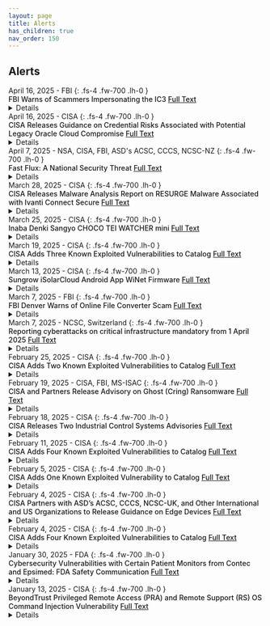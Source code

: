 ```yaml
---
layout: page
title: Alerts 
has_children: true
nav_order: 150 
---
```


## Alerts
<div class="code-example dont-break-out" markdown="1" style="padding-top:0px;padding-bottom:0px">
April 16, 2025 - FBI 
{: .fs-4 .fw-700 .lh-0  }
<p style="font-weight:500; margin:0px" markdown="1">
FBI Warns of Scammers Impersonating the IC3 <a href="https://www.ic3.gov/PSA/2025/PSA250418?&web_view=true"> Full Text</a>
</p>
<details>
The Federal Bureau of Investigation (FBI) warns the public about an ongoing fraud scheme where criminal scammers are impersonating FBI Internet Crime Complaint Center (IC3) employees to deceive and defraud individuals. Between December 2023 and February 2025, the FBI received more than 100 reports of IC3 impersonation scams.
</details>
</div>

<div class="code-example dont-break-out" markdown="1" style="padding-top:0px;padding-bottom:0px">
April 16, 2025 - CISA 
{: .fs-4 .fw-700 .lh-0  }
<p style="font-weight:500; margin:0px" markdown="1">
CISA Releases Guidance on Credential Risks Associated with Potential Legacy Oracle Cloud Compromise <a href="https://www.cisa.gov/news-events/alerts/2025/04/16/cisa-releases-guidance-credential-risks-associated-potential-legacy-oracle-cloud-compromise"> Full Text</a>
</p>
<details>
CISA is aware of public reporting regarding potential unauthorized access to a legacy Oracle cloud environment. While the scope and impact remains unconfirmed, the nature of the reported activity presents potential risk to organizations and individuals, particularly where credential material may be exposed, reused across separate, unaffiliated systems, or embedded (i.e., hardcoded into scripts, applications, infrastructure templates, or automation tools). When credential material is embedded, it is difficult to discover and can enable long-term unauthorized access if exposed.
</details>
</div>

<div class="code-example dont-break-out" markdown="1" style="padding-top:0px;padding-bottom:0px">
April 7, 2025 - NSA, CISA, FBI, ASD's ACSC, CCCS, NCSC-NZ 
{: .fs-4 .fw-700 .lh-0  }
<p style="font-weight:500; margin:0px" markdown="1">
Fast Flux: A National Security Threat <a href="https://media.defense.gov/2025/Apr/02/2003681172/-1/-1/0/CSA-FAST-FLUX.PDF"> Full Text</a>
</p>
<details>
Many networks have a gap in their defenses for detecting and blocking a malicious
technique known as “fast flux.” This technique poses a significant threat to national
security, enabling malicious cyber actors to consistently evade detection. Malicious
cyber actors, including cybercriminals and nation-state actors, use fast flux to obfuscate
the locations of malicious servers by rapidly changing Domain Name System (DNS)
records. Additionally, they can create resilient, highly available command and control
(C2) infrastructure, concealing their subsequent malicious operations. This resilient and
fast changing infrastructure makes tracking and blocking malicious activities that use
fast flux more difficult. 
</details>
</div>

<div class="code-example dont-break-out" markdown="1" style="padding-top:0px;padding-bottom:0px">
March 28, 2025 - CISA
{: .fs-4 .fw-700 .lh-0  }
<p style="font-weight:500; margin:0px" markdown="1">
CISA Releases Malware Analysis Report on RESURGE Malware Associated with Ivanti Connect Secure <a href="https://www.cisa.gov/news-events/alerts/2025/03/28/cisa-releases-malware-analysis-report-resurge-malware-associated-ivanti-connect-secure"> Full Text</a>
</p>
<details>
CISA has published a Malware Analysis Report (MAR) with analysis and associated detection signatures on a new malware variant CISA has identified as RESURGE. RESURGE contains capabilities of the SPAWNCHIMERA[1] malware variant, including surviving reboots; however, RESURGE contains distinctive commands that alter its behavior. 
</details>
</div>

<div class="code-example dont-break-out" markdown="1" style="padding-top:0px;padding-bottom:0px">
March 25, 2025 - CISA
{: .fs-4 .fw-700 .lh-0  }
<p style="font-weight:500; margin:0px" markdown="1">
Inaba Denki Sangyo CHOCO TEI WATCHER mini <a href="https://www.cisa.gov/news-events/ics-advisories/icsa-25-084-04"> Full Text</a>
</p>
<details>
CVSS v4 9.3
ATTENTION: Exploitable remotely/low attack complexity
Vendor: Inaba Denki Sangyo Co., Ltd.
Equipment: CHOCO TEI WATCHER mini
Vulnerabilities: Use of Client-Side Authentication, Storing Passwords in a Recoverable Format, Weak Password Requirements, Direct Request ('Forced Browsing')
</details>
</div>

<div class="code-example dont-break-out" markdown="1" style="padding-top:0px;padding-bottom:0px">
March 19, 2025 - CISA
{: .fs-4 .fw-700 .lh-0  }
<p style="font-weight:500; margin:0px" markdown="1">
CISA Adds Three Known Exploited Vulnerabilities to Catalog <a href="https://www.cisa.gov/news-events/alerts/2025/03/19/cisa-adds-three-known-exploited-vulnerabilities-catalog"> Full Text</a>
</p>
<details>
CISA has added three new vulnerabilities to its Known Exploited Vulnerabilities Catalog, based on evidence of active exploitation.

CVE-2025-1316 Edimax IC-7100 IP Camera OS Command Injection Vulnerability
CVE-2024-48248 NAKIVO Backup and Replication Absolute Path Traversal Vulnerability
CVE-2017-12637 SAP NetWeaver Directory Traversal Vulnerability
</details>
</div>

<div class="code-example dont-break-out" markdown="1" style="padding-top:0px;padding-bottom:0px">
March 13, 2025 - CISA 
{: .fs-4 .fw-700 .lh-0  }
<p style="font-weight:500; margin:0px" markdown="1">
Sungrow iSolarCloud Android App WiNet Firmware <a href="https://www.cisa.gov/news-events/ics-advisories/icsa-25-072-12"> Full Text</a>
</p>
<details>
CVSS v4 9.5
- ATTENTION: Exploitable remotely
- Vendor: Sungrow
- Equipment: iSolarCloud Android App, WiNet Firmware
- Vulnerabilities: Improper Certificate Validation, Use of a Broken or Risky Cryptographic Algorithm, Authorization Bypass Through User-Controlled Key, User of Hard-Coded Credentials, Stack-Based Buffer Overflow, Heap-Based Buffer Overflow
</details>
</div>

<div class="code-example dont-break-out" markdown="1" style="padding-top:0px;padding-bottom:0px">
March 7, 2025 - FBI 
{: .fs-4 .fw-700 .lh-0  }
<p style="font-weight:500; margin:0px" markdown="1">
FBI Denver Warns of Online File Converter Scam <a href="https://www.fbi.gov/contact-us/field-offices/denver/news/fbi-denver-warns-of-online-file-converter-scam"> Full Text</a>
</p>
<details>
The FBI Denver Field Office is warning that agents are increasingly seeing a scam involving free online document converter tools, and we want to encourage victims to report instances of this scam.
</details>
</div>

<div class="code-example dont-break-out" markdown="1" style="padding-top:0px;padding-bottom:0px">
March 7, 2025 - NCSC, Switzerland 
{: .fs-4 .fw-700 .lh-0  }
<p style="font-weight:500; margin:0px" markdown="1">
Reporting cyberattacks on critical infrastructure mandatory from 1 April 2025 <a href="https://www.ncsc.admin.ch/ncsc/en/home/aktuell/im-fokus/2025/meldepflicht-2025.html"> Full Text</a>
</p>
<details>
07.03.2025 - At its meeting on 7 March, the Federal Council introduced a reporting obligation for cyberattacks on critical infrastructure, which will come into force on 1 April. Operators of critical infrastructure will be required to report cyberattacks to the National Cyber Security Centre (NCSC) within 24 hours of discovery. These reports will enable the NCSC to assist victims of cyberattacks and alert operators of critical infrastructure.
</details>
</div>

<div class="code-example dont-break-out" markdown="1" style="padding-top:0px;padding-bottom:0px">
February 25, 2025 - CISA
{: .fs-4 .fw-700 .lh-0  }
<p style="font-weight:500; margin:0px" markdown="1">
CISA Adds Two Known Exploited Vulnerabilities to Catalog <a href="https://www.cisa.gov/news-events/alerts/2025/02/25/cisa-adds-two-known-exploited-vulnerabilities-catalog"> Full Text</a>
</p>
<details>
CISA has added two new vulnerabilities to its Known Exploited Vulnerabilities Catalog, based on evidence of active exploitation.

CVE-2024-49035 Microsoft Partner Center Improper Access Control Vulnerability
CVE-2023-34192 Synacor Zimbra Collaboration Suite (ZCS) Cross-Site Scripting (XSS) Vulnerability
</details>
</div>

<div class="code-example dont-break-out" markdown="1" style="padding-top:0px;padding-bottom:0px">
February 19, 2025 - CISA, FBI, MS-ISAC
{: .fs-4 .fw-700 .lh-0  }
<p style="font-weight:500; margin:0px" markdown="1">
CISA and Partners Release Advisory on Ghost (Cring) Ransomware <a href="https://www.cisa.gov/news-events/alerts/2025/02/19/cisa-and-partners-release-advisory-ghost-cring-ransomware"> Full Text</a>
</p>
<details>
Today, CISA—in partnership with the Federal Bureau of Investigation (FBI) and Multi-State Information Sharing and Analysis Center (MS-ISAC)—released a joint Cybersecurity Advisory, #StopRansomware: Ghost (Cring) Ransomware. This advisory provides network defenders with indicators of compromise (IOCs), tactics, techniques, and procedures (TTPs), and detection methods associated with Ghost ransomware activity identified through FBI investigations.
</details>
</div>

<div class="code-example dont-break-out" markdown="1" style="padding-top:0px;padding-bottom:0px">
February 18, 2025 - CISA
{: .fs-4 .fw-700 .lh-0  }
<p style="font-weight:500; margin:0px" markdown="1">
CISA Releases Two Industrial Control Systems Advisories <a href="https://www.cisa.gov/news-events/alerts/2025/02/18/cisa-releases-two-industrial-control-systems-advisories"> Full Text</a>
</p>
<details>
CISA released two Industrial Control Systems (ICS) advisories on February 18, 2025. These advisories provide timely information about current security issues, vulnerabilities, and exploits surrounding ICS.

ICSA-24-191-01 Delta Electronics CNCSoft-G2 (Update A)
ICSA-25-035-02 Rockwell Automation GuardLogix 5380 and 5580 (Update A)
</details>
</div>

<div class="code-example dont-break-out" markdown="1" style="padding-top:0px;padding-bottom:0px">
February 11, 2025 - CISA
{: .fs-4 .fw-700 .lh-0  }
<p style="font-weight:500; margin:0px" markdown="1">
CISA Adds Four Known Exploited Vulnerabilities to Catalog <a href="https://www.cisa.gov/news-events/alerts/2025/02/11/cisa-adds-four-known-exploited-vulnerabilities-catalog"> Full Text</a>
</p>
<details>
CISA has added four vulnerabilities to its Known Exploited Vulnerabilities Catalog, based on evidence of active exploitation.

CVE-2024-40891 Zyxel DSL CPE OS Command Injection Vulnerability
CVE-2024-40890 Zyxel DSL CPE OS Command Injection Vulnerability
CVE-2025-21418 Microsoft Windows Ancillary Function Driver for WinSock Heap-Based Buffer Overflow Vulnerability
CVE-2025-21391 Microsoft Windows Storage Link Following Vulnerability
</details>
</div>

<div class="code-example dont-break-out" markdown="1" style="padding-top:0px;padding-bottom:0px">
February 5, 2025 - CISA
{: .fs-4 .fw-700 .lh-0  }
<p style="font-weight:500; margin:0px" markdown="1">
CISA Adds One Known Exploited Vulnerability to Catalog <a href="https://www.cisa.gov/news-events/alerts/2025/02/05/cisa-adds-one-known-exploited-vulnerability-catalog"> Full Text</a>
</p>
<details>
CISA has added one new vulnerability to its Known Exploited Vulnerabilities Catalog, based on evidence of active exploitation.

CVE-2024-53104 Linux Kernel Out-of-Bounds Write Vulnerability
</details>
</div>

<div class="code-example dont-break-out" markdown="1" style="padding-top:0px;padding-bottom:0px">
February 4, 2025 - CISA
{: .fs-4 .fw-700 .lh-0  }
<p style="font-weight:500; margin:0px" markdown="1">
CISA Partners with ASD’s ACSC, CCCS, NCSC-UK, and Other International and US Organizations to Release Guidance on Edge Devices <a href="https://www.cisa.gov/news-events/alerts/2025/02/04/cisa-partners-asds-acsc-cccs-ncsc-uk-and-other-international-and-us-organizations-release-guidance"> Full Text</a>
</p>
<details>
CISA—in partnership with international and U.S. organizations—released guidance to help organizations protect their network edge devices and appliances, such as firewalls, routers, virtual private networks (VPN) gateways, Internet of Things (IoT) devices, internet-facing servers, and internet-facing operational technology (OT) systems. The published guidance is as follows:
</details>
</div>

<div class="code-example dont-break-out" markdown="1" style="padding-top:0px;padding-bottom:0px">
February 4, 2025 - CISA 
{: .fs-4 .fw-700 .lh-0  }
<p style="font-weight:500; margin:0px" markdown="1">
CISA Adds Four Known Exploited Vulnerabilities to Catalog <a href="https://www.cisa.gov/news-events/alerts/2025/02/04/cisa-adds-four-known-exploited-vulnerabilities-catalog"> Full Text</a>
</p>
<details>
CISA has added four new vulnerabilities to its Known Exploited Vulnerabilities Catalog, based on evidence of active exploitation.

CVE-2024-45195 Apache OFBiz Forced Browsing Vulnerability
CVE-2024-29059 Microsoft .NET Framework Information Disclosure Vulnerability
CVE-2018-9276 Paessler PRTG Network Monitor OS Command Injection Vulnerability
CVE-2018-19410 Paessler PRTG Network Monitor Local File Inclusion Vulnerability
</details>
</div>

<div class="code-example dont-break-out" markdown="1" style="padding-top:0px;padding-bottom:0px">
January 30, 2025 - FDA 
{: .fs-4 .fw-700 .lh-0  }
<p style="font-weight:500; margin:0px" markdown="1">
Cybersecurity Vulnerabilities with Certain Patient Monitors from Contec and Epsimed: FDA Safety Communication <a href="https://www.fda.gov/medical-devices/safety-communications/cybersecurity-vulnerabilities-certain-patient-monitors-contec-and-epsimed-fda-safety-communication"> Full Text</a>
</p>
<details>
The U.S. Food and Drug Administration (FDA) is raising awareness among health care providers, health care facilities, patients, and caregivers that cybersecurity vulnerabilities in Contec CMS8000 patient monitors and Epsimed MN-120 patient monitors (which are Contec CMS8000 patient monitors relabeled as MN-120) may put patients at risk after being connected to the internet.
</details>
</div>

<div class="code-example dont-break-out" markdown="1" style="padding-top:0px;padding-bottom:0px">
January 13, 2025 - CISA
{: .fs-4 .fw-700 .lh-0  }
<p style="font-weight:500; margin:0px" markdown="1">
BeyondTrust Privileged Remote Access (PRA) and Remote Support (RS) OS Command Injection Vulnerability <a href="https://www.cisa.gov/known-exploited-vulnerabilities-catalog?search_api_fulltext=CVE-2024-12686&field_date_added_wrapper=all&field_cve=&sort_by=field_date_added&items_per_page=20&url="> Full Text</a>
</p>
<details>
BeyondTrust Privileged Remote Access (PRA) and Remote Support (RS) contain an OS command injection vulnerability that can be exploited by an attacker with existing administrative privileges to upload a malicious file. Successful exploitation of this vulnerability can allow a remote attacker to execute underlying operating system commands within the context of the site user.
</details>
</div>










